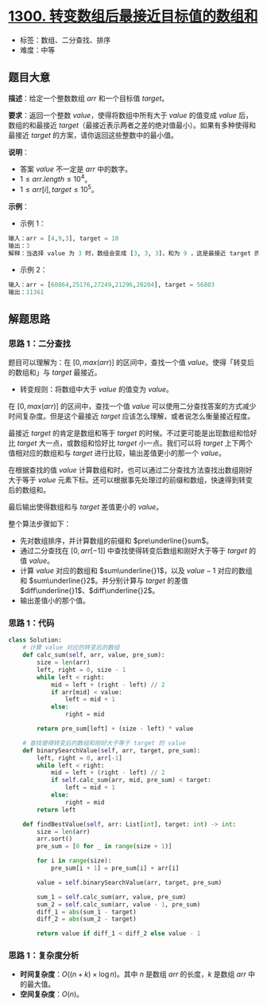 # [1300. 转变数组后最接近目标值的数组和](https://leetcode.cn/problems/sum-of-mutated-array-closest-to-target/)

- 标签：数组、二分查找、排序
- 难度：中等

## 题目大意

**描述**：给定一个整数数组 $arr$ 和一个目标值 $target$。

**要求**：返回一个整数 $value$，使得将数组中所有大于 $value$ 的值变成 $value$ 后，数组的和最接近 $target$（最接近表示两者之差的绝对值最小）。如果有多种使得和最接近 $target$ 的方案，请你返回这些整数中的最小值。

**说明**：

- 答案 $value$ 不一定是 $arr$ 中的数字。
- $1 \le arr.length \le 10^4$。
- $1 \le arr[i], target \le 10^5$。

**示例**：

- 示例 1：

```python
输入：arr = [4,9,3], target = 10
输出：3
解释：当选择 value 为 3 时，数组会变成 [3, 3, 3]，和为 9 ，这是最接近 target 的方案。
```

- 示例 2：

```python
输入：arr = [60864,25176,27249,21296,20204], target = 56803
输出：11361
```

## 解题思路

### 思路 1：二分查找

题目可以理解为：在 $[0, max(arr)]$ 的区间中，查找一个值 $value$。使得「转变后的数组和」与 $target$ 最接近。

- 转变规则：将数组中大于 $value$ 的值变为 $value$。

在 $[0, max(arr)]$ 的区间中，查找一个值 $value$ 可以使用二分查找答案的方式减少时间复杂度。但是这个最接近 $target$ 应该怎么理解，或者说怎么衡量接近程度。

最接近 $target$ 的肯定是数组和等于 $target$ 的时候。不过更可能是出现数组和恰好比 $target$ 大一点，或数组和恰好比 $target$ 小一点。我们可以将 $target$ 上下两个值相对应的数组和与 $target$ 进行比较，输出差值更小的那一个 $value$。

在根据查找的值 $value$ 计算数组和时，也可以通过二分查找方法查找出数组刚好大于等于 $value$ 元素下标。还可以根据事先处理过的前缀和数组，快速得到转变后的数组和。

最后输出使得数组和与 $target$ 差值更小的 $value$。

整个算法步骤如下：

- 先对数组排序，并计算数组的前缀和 $pre\underline{}sum$。
- 通过二分查找在 $[0, arr[-1]]$ 中查找使得转变后数组和刚好大于等于 $target$ 的值 $value$。
- 计算 $value$ 对应的数组和 $sum\underline{}1$，以及 $value - 1$ 对应的数组和 $sum\underline{}2$。并分别计算与 $target$ 的差值 $diff\underline{}1$、$diff\underline{}2$。
- 输出差值小的那个值。

### 思路 1：代码

```python
class Solution:
    # 计算 value 对应的转变后的数组
    def calc_sum(self, arr, value, pre_sum):
        size = len(arr)
        left, right = 0, size - 1
        while left < right:
            mid = left + (right - left) // 2
            if arr[mid] < value:
                left = mid + 1
            else:
                right = mid

        return pre_sum[left] + (size - left) * value

    # 查找使得转变后的数组和刚好大于等于 target 的 value
    def binarySearchValue(self, arr, target, pre_sum):
        left, right = 0, arr[-1]
        while left < right:
            mid = left + (right - left) // 2
            if self.calc_sum(arr, mid, pre_sum) < target:
                left = mid + 1
            else:
                right = mid
        return left

    def findBestValue(self, arr: List[int], target: int) -> int:
        size = len(arr)
        arr.sort()
        pre_sum = [0 for _ in range(size + 1)]

        for i in range(size):
            pre_sum[i + 1] = pre_sum[i] + arr[i]

        value = self.binarySearchValue(arr, target, pre_sum)

        sum_1 = self.calc_sum(arr, value, pre_sum)
        sum_2 = self.calc_sum(arr, value - 1, pre_sum)
        diff_1 = abs(sum_1 - target)
        diff_2 = abs(sum_2 - target)

        return value if diff_1 < diff_2 else value - 1
```

### 思路 1：复杂度分析

- **时间复杂度**：$O((n + k) \times \log n)$。其中 $n$ 是数组 $arr$ 的长度，$k$ 是数组 $arr$ 中的最大值。
- **空间复杂度**：$O(n)$。

